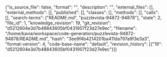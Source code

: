 {"is_source_file": false, "format": "", "description": "", "external_files": [], "external_methods": [], "published": [], "classes": [], "methods": [], "calls": [], "search-terms": ["README.md", "puzzlevista-94872-94878"], "state": 2, "file_id": 1, "knowledge_revision": 19, "git_revision": "d5212604e3d7b48843605bf0431907f23d27e9ec", "filename": "/home/kavia/workspace/code-generation/puzzlevista-94872-94878/README.md", "hash": "3ee9f4b4214201ba411da797a9f3e3a3", "format-version": 4, "code-base-name": "default", "revision_history": [{"19": "d5212604e3d7b48843605bf0431907f23d27e9ec"}]}